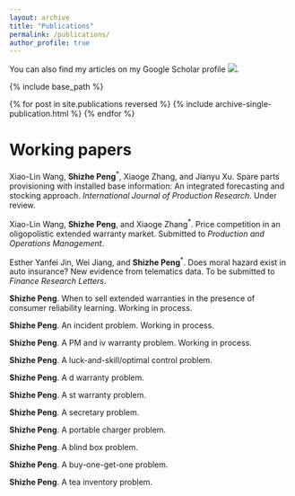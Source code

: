 ```yaml
---
layout: archive
title: "Publications"
permalink: /publications/
author_profile: true
---
```


You can also find my articles on my Google Scholar profile <a href='https://scholar.google.com/citations?user=V2KUfigAAAAJ&hl'><img src="https://img.shields.io/badge/citations%20-70-9cf?style=flat-square&logo=Google%20Scholar&labelColor=f6f6f6&color=9cf&style=flat&label=citations"></a>.

{% include base_path %}

{% for post in site.publications reversed %}
  {% include archive-single-publication.html %}
{% endfor %}

Working papers
======

Xiao-Lin Wang, <b>Shizhe Peng</b><sup>*</sup>, Xiaoge Zhang, and Jianyu Xu. Spare parts provisioning with installed base information: An integrated forecasting and stocking approach. <i>International Journal of Production Research</i>. Under review.

Xiao-Lin Wang, <b>Shizhe Peng</b>, and Xiaoge Zhang<sup>*</sup>. Price competition in an oligopolistic extended warranty market. Submitted to <i>Production and Operations Management</i>.

Esther Yanfei Jin, Wei Jiang, and <b>Shizhe Peng</b><sup>*</sup>. Does moral hazard exist in auto insurance? New evidence from telematics data. To be submitted to <i>Finance Research Letters</i>.

<b>Shizhe Peng</b>. When to sell extended warranties in the presence of consumer reliability learning. Working in process.

<b>Shizhe Peng</b>. An incident problem. Working in process.

<b>Shizhe Peng</b>. A PM and iv warranty problem. Working in process.

<b>Shizhe Peng</b>. A luck-and-skill/optimal control problem.

<b>Shizhe Peng</b>. A d warranty problem.

<b>Shizhe Peng</b>. A st warranty problem.

<b>Shizhe Peng</b>. A secretary problem.

<b>Shizhe Peng</b>. A portable charger problem.

<b>Shizhe Peng</b>. A blind box problem.

<b>Shizhe Peng</b>. A buy-one-get-one problem.

<b>Shizhe Peng</b>. A tea inventory problem.
